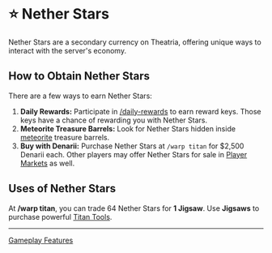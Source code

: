 # ⭐ Nether Stars

Nether Stars are a secondary currency on Theatria, offering unique ways to interact with the server's economy.

## How to Obtain Nether Stars

There are a few ways to earn Nether Stars:

1. **Daily Rewards:** Participate in [/daily-rewards](playtime-rewards.md) to earn reward keys. Those keys have a chance of rewarding you with Nether Stars.
2. **Meteorite Treasure Barrels:** Look for Nether Stars hidden inside [meteorite](../../events-challenges/meteorites.md) treasure barrels.
3. **Buy with Denarii:** Purchase Nether Stars at `/warp titan` for $2,500 Denarii each. Other players may offer Nether Stars for sale in [Player Markets](player-markets.md) as well.

## Uses of Nether Stars

At **/warp titan**, you can trade 64 Nether Stars for **1 Jigsaw**. Use **Jigsaws** to purchase powerful [Titan Tools](../titan-tools/).

***

[Gameplay Features](./)
